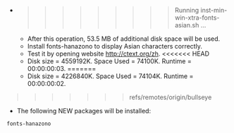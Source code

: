 * >>>>>>>>> Running inst-min-win-xtra-fonts-asian.sh ...
  * After this operation, 53.5 MB of additional disk space will be used.
  * Install fonts-hanazono to display Asian characters correctly.
  * Test it by opening website http://ctext.org/zh.
<<<<<<< HEAD
  * Disk size = 4559192K. Space Used = 74100K. Runtime = 00:00:00:03.
=======
  * Disk size = 4226840K. Space Used = 74104K. Runtime = 00:00:00:02.
>>>>>>> refs/remotes/origin/bullseye
  * The following NEW packages will be installed:
  ```bash
fonts-hanazono
  ```
